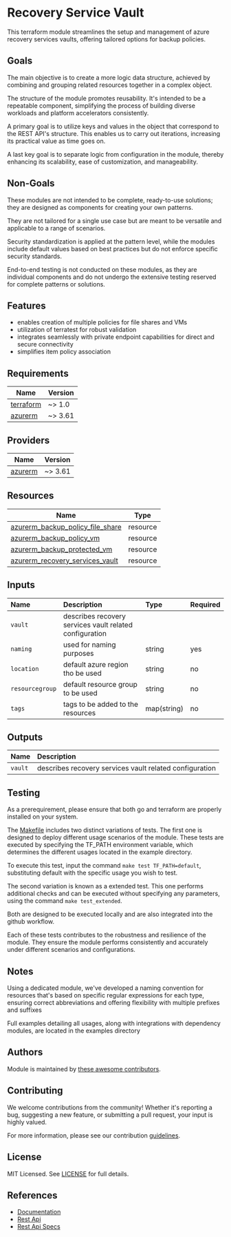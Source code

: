 # Recovery Service Vault

This terraform module streamlines the setup and management of azure recovery services vaults, offering tailored options for backup policies.

## Goals

The main objective is to create a more logic data structure, achieved by combining and grouping related resources together in a complex object.

The structure of the module promotes reusability. It's intended to be a repeatable component, simplifying the process of building diverse workloads and platform accelerators consistently.

A primary goal is to utilize keys and values in the object that correspond to the REST API's structure. This enables us to carry out iterations, increasing its practical value as time goes on.

A last key goal is to separate logic from configuration in the module, thereby enhancing its scalability, ease of customization, and manageability.

## Non-Goals

These modules are not intended to be complete, ready-to-use solutions; they are designed as components for creating your own patterns.

They are not tailored for a single use case but are meant to be versatile and applicable to a range of scenarios.

Security standardization is applied at the pattern level, while the modules include default values based on best practices but do not enforce specific security standards.

End-to-end testing is not conducted on these modules, as they are individual components and do not undergo the extensive testing reserved for complete patterns or solutions.

## Features

- enables creation of multiple policies for file shares and VMs
- utilization of terratest for robust validation
- integrates seamlessly with private endpoint capabilities for direct and secure connectivity
- simplifies item policy association

## Requirements

| Name | Version |
|------|---------|
| <a name="requirement_terraform"></a> [terraform](#requirement\_terraform) | ~> 1.0 |
| <a name="requirement_azurerm"></a> [azurerm](#requirement\_azurerm) | ~> 3.61 |

## Providers

| Name | Version |
|------|---------|
| <a name="provider_azurerm"></a> [azurerm](#provider\_azurerm) | ~> 3.61 |

## Resources

| Name | Type |
|------|------|
| [azurerm_backup_policy_file_share](https://registry.terraform.io/providers/hashicorp/azurerm/latest/docs/resources/backup_policy_file_share) | resource |
| [azurerm_backup_policy_vm](https://registry.terraform.io/providers/hashicorp/azurerm/latest/docs/resources/backup_policy_vm) | resource |
| [azurerm_backup_protected_vm](https://registry.terraform.io/providers/hashicorp/azurerm/latest/docs/resources/backup_protected_vm) | resource |
| [azurerm_recovery_services_vault](https://registry.terraform.io/providers/hashicorp/azurerm/latest/docs/resources/recovery_services_vault) | resource |

## Inputs

| Name | Description | Type | Required |
| :-- | :-- | :-- | :-- |
| `vault` | describes recovery services vault related configuration |
| `naming` | used for naming purposes | string | yes |
| `location` | default azure region tho be used | string | no |
| `resourcegroup` | default resource group to be used | string | no |
| `tags` | tags to be added to the resources | map(string) | no |

## Outputs

| Name | Description |
| :-- | :-- |
| `vault` | describes recovery services vault related configuration |

## Testing

As a prerequirement, please ensure that both go and terraform are properly installed on your system.

The [Makefile](Makefile) includes two distinct variations of tests. The first one is designed to deploy different usage scenarios of the module. These tests are executed by specifying the TF_PATH environment variable, which determines the different usages located in the example directory.

To execute this test, input the command ```make test TF_PATH=default```, substituting default with the specific usage you wish to test.

The second variation is known as a extended test. This one performs additional checks and can be executed without specifying any parameters, using the command ```make test_extended```.

Both are designed to be executed locally and are also integrated into the github workflow.

Each of these tests contributes to the robustness and resilience of the module. They ensure the module performs consistently and accurately under different scenarios and configurations.

## Notes

Using a dedicated module, we've developed a naming convention for resources that's based on specific regular expressions for each type, ensuring correct abbreviations and offering flexibility with multiple prefixes and suffixes

Full examples detailing all usages, along with integrations with dependency modules, are located in the examples directory

## Authors

Module is maintained by [these awesome contributors](https://github.com/cloudnationhq/terraform-azure-rsv/graphs/contributors).

## Contributing

We welcome contributions from the community! Whether it's reporting a bug, suggesting a new feature, or submitting a pull request, your input is highly valued.

For more information, please see our contribution [guidelines](./CONTRIBUTING.md).

## License

MIT Licensed. See [LICENSE](./LICENSE) for full details.

## References

- [Documentation](https://learn.microsoft.com/en-us/azure/backup/)
- [Rest Api](https://learn.microsoft.com/en-us/rest/api/recoveryservices/)
- [Rest Api Specs](https://github.com/Azure/azure-rest-api-specs/blob/1f449b5a17448f05ce1cd914f8ed75a0b568d130/specification/recoveryservicesbackup/resource-manager/Microsoft.RecoveryServices/stable/2023-02-01/bms.json)
